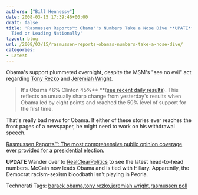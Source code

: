 ```yaml
---
authors: ["Bill Hennessy"]
date: 2008-03-15 17:39:46+00:00
draft: false
title: 'Rasmussen Reports™: Obama''s Numbers Take a Nose Dive **UPATE** McCain Now
  Tied or Leading Nationally'
layout: blog
url: /2008/03/15/rasmussen-reports-obamas-numbers-take-a-nose-dive/
categories:
- Latest
---
```


Obama's support plummeted overnight, despite the MSM's "see no evil" act regarding [Tony Rezko](https://hennessysview.com/2008/03/15/obama-admits-he-lied-about-rezko/) and [Jeremiah Wright](https://hennessysview.com/2008/03/14/its-only-wrong-if-youre-caught/).

 

> It's Obama 46% Clinton 45%** **([see recent daily results](https://rasmussenreports.com/public_content/politics/election_20082/daily_presidential_tracking_polling_history)). This reflects an unusually sharp change from yesterday's results when Obama led by eight points and reached the 50% level of support for the first time.

 

That's really bad news for Obama. If either of these stories ever reaches the front pages of a newspaper, he might need to work on his withdrawal speech. 

 

[Rasmussen Reports™: The most comprehensive public opinion coverage ever provided for a presidential election.](https://www.rasmussenreports.com/public_content/politics/election_20082/2008_presidential_election/daily_presidential_tracking_poll)

 

**UPDATE** Wander over to [RealClearPolitics](https://www.realclearpolitics.com/epolls/2008/president/national.html) to see the latest head-to-head numbers. McCain now leads Obama and is tied with Hillary. Apparently, the Democrat racism-sexism bloodbath isn't playing in Peoria.

 

 

Technorati Tags: [barack obama](https://technorati.com/tags/barack%20obama),[tony rezko](https://technorati.com/tags/tony%20rezko),[jeremiah wright](https://technorati.com/tags/jeremiah%20wright),[rasmussen poll](https://technorati.com/tags/rasmussen%20poll)

